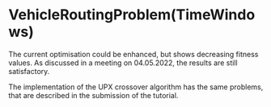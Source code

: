 # VehicleRoutingProblem(TimeWindows)

The current optimisation could be enhanced, but shows decreasing fitness values. As discussed in a meeting on 04.05.2022, the results are still satisfactory.

The implementation of the UPX crossover algorithm has the same problems, that are described in the submission of the tutorial.